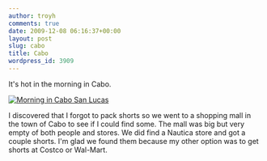 ```yaml
---
author: troyh
comments: true
date: 2009-12-08 06:16:37+00:00
layout: post
slug: cabo
title: Cabo
wordpress_id: 3909
---
```


It's hot in the morning in Cabo.

[![Morning in Cabo San Lucas](http://farm3.static.flickr.com/2620/4165791067_6115940f25.jpg)](http://www.flickr.com/photos/troyh/4165791067/)

I discovered that I forgot to pack shorts so we went to a shopping mall in the town of Cabo to see if I could find some. The mall was big but very empty of both people and stores. We did find a Nautica store and got a couple shorts. I'm glad we found them because my other option was to get shorts at Costco or Wal-Mart.
